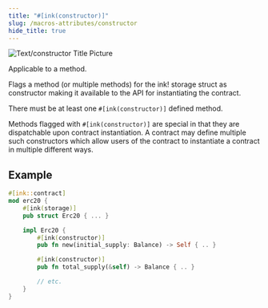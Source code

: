 ```yaml
---
title: "#[ink(constructor)]"
slug: /macros-attributes/constructor
hide_title: true
---
```


![Text/constructor Title Picture](/img/title/text/constructor.svg)

Applicable to a method.

Flags a method (or multiple methods) for the ink! storage struct as constructor making it available to the API for instantiating the contract.

There must be at least one `#[ink(constructor)]` defined method.

Methods flagged with `#[ink(constructor)]` are special in that they are dispatchable
upon contract instantiation. A contract may define multiple such constructors which
allow users of the contract to instantiate a contract in multiple different ways.


## Example

```rust
#[ink::contract]
mod erc20 {
    #[ink(storage)]
    pub struct Erc20 { ... }

    impl Erc20 {
        #[ink(constructor)]
        pub fn new(initial_supply: Balance) -> Self { .. }

        #[ink(constructor)]
        pub fn total_supply(&self) -> Balance { .. }

        // etc.
    }
}
```
